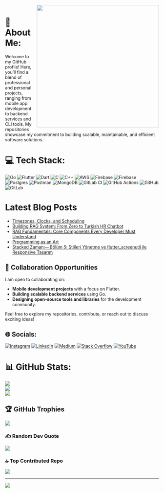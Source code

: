 <img src="https://64.media.tumblr.com/3d4424d253425a54fbc4f399bbd7f65c/tumblr_mnd64b2dMs1r0ix14o1_500.gifv" align="right" width="400" >

# 💫 About Me:
Welcome to my GitHub profile! Here, you’ll find a blend of professional and personal projects, ranging from mobile app development to backend services and CLI tools. My repositories showcase my commitment to building scalable, maintainable, and efficient software solutions.

# 💻 Tech Stack:
![Go](https://img.shields.io/badge/go-%2300ADD8.svg?style=for-the-badge&logo=go&logoColor=white) ![Flutter](https://img.shields.io/badge/Flutter-%2302569B.svg?style=for-the-badge&logo=Flutter&logoColor=white) ![Dart](https://img.shields.io/badge/dart-%230175C2.svg?style=for-the-badge&logo=dart&logoColor=white) ![C](https://img.shields.io/badge/c-%2300599C.svg?style=for-the-badge&logo=c&logoColor=white) ![C++](https://img.shields.io/badge/c++-%2300599C.svg?style=for-the-badge&logo=c%2B%2B&logoColor=white) ![AWS](https://img.shields.io/badge/AWS-%23FF9900.svg?style=for-the-badge&logo=amazon-aws&logoColor=white) ![Firebase](https://img.shields.io/badge/firebase-%23039BE5.svg?style=for-the-badge&logo=firebase) ![Firebase](https://img.shields.io/badge/firebase-a08021?style=for-the-badge&logo=firebase&logoColor=ffcd34) ![Postgres](https://img.shields.io/badge/postgres-%23316192.svg?style=for-the-badge&logo=postgresql&logoColor=white) ![Postman](https://img.shields.io/badge/Postman-FF6C37?style=for-the-badge&logo=postman&logoColor=white) ![MongoDB](https://img.shields.io/badge/MongoDB-%234ea94b.svg?style=for-the-badge&logo=mongodb&logoColor=white) ![GitLab CI](https://img.shields.io/badge/gitlab%20CI-%23181717.svg?style=for-the-badge&logo=gitlab&logoColor=white) ![GitHub Actions](https://img.shields.io/badge/github%20actions-%232671E5.svg?style=for-the-badge&logo=githubactions&logoColor=white) ![GitHub](https://img.shields.io/badge/github-%23121011.svg?style=for-the-badge&logo=github&logoColor=white) ![GitLab](https://img.shields.io/badge/gitlab-%23181717.svg?style=for-the-badge&logo=gitlab&logoColor=white)

# Latest Blog Posts
<!-- BLOG-POST-LIST:START -->
- [Timezones, Clocks, and Scheduling](https://codermuss.medium.com/timezones-clocks-and-scheduling-541796e27afb?source=rss-89dc203e59e1------2)
- [Building RAG System: From Zero to Turkish HR Chatbot](https://codermuss.medium.com/building-rag-system-from-zero-to-turkish-hr-chatbot-641556d5f3ca?source=rss-89dc203e59e1------2)
- [RAG Fundamentals: Core Components Every Developer Must Understand](https://codermuss.medium.com/rag-fundamentals-core-components-every-developer-must-understand-1e5c2b4fcb5b?source=rss-89dc203e59e1------2)
- [Programming as an Art](https://codermuss.medium.com/programming-as-an-art-5b7d2b22741e?source=rss-89dc203e59e1------2)
- [Stacked Zamanı — Bölüm 5: Stilleri Yönetme ve flutter_screenutil ile Responsive Tasarım](https://codermuss.medium.com/stacked-zaman%C4%B1-b%C3%B6l%C3%BCm-5-stilleri-y%C3%B6netme-ve-flutter-screenutil-ile-responsive-tasar%C4%B1m-94912b23dd74?source=rss-89dc203e59e1------2)
<!-- BLOG-POST-LIST:END -->

## 🤝 Collaboration Opportunities

I am open to collaborating on:  
- **Mobile development projects** with a focus on Flutter.  
- **Building scalable backend services** using Go.  
- **Designing open-source tools and libraries** for the development community.  

Feel free to explore my repositories, contribute, or reach out to discuss exciting ideas!  

## 🌐 Socials:
[![Instagram](https://img.shields.io/badge/Instagram-%23E4405F.svg?logo=Instagram&logoColor=white)](https://instagram.com/themustik) [![LinkedIn](https://img.shields.io/badge/LinkedIn-%230077B5.svg?logo=linkedin&logoColor=white)](https://linkedin.com/in/codermuss) [![Medium](https://img.shields.io/badge/Medium-12100E?logo=medium&logoColor=white)](https://medium.com/@codermuss) [![Stack Overflow](https://img.shields.io/badge/-Stackoverflow-FE7A16?logo=stack-overflow&logoColor=white)](https://stackoverflow.com/users/16321468) [![YouTube](https://img.shields.io/badge/YouTube-%23FF0000.svg?logo=YouTube&logoColor=white)](https://youtube.com/@mustafayilmazdev) 

# 📊 GitHub Stats:
![](https://github-readme-stats.vercel.app/api?username=codermuss&theme=nightowl&hide_border=false&include_all_commits=true&count_private=true)<br/>
![](https://github-readme-streak-stats.herokuapp.com/?user=codermuss&theme=nightowl&hide_border=false)<br/>
![](https://github-readme-stats.vercel.app/api/top-langs/?username=codermuss&theme=nightowl&hide_border=false&include_all_commits=true&count_private=true&layout=compact)

## 🏆 GitHub Trophies
![](https://github-profile-trophy.vercel.app/?username=codermuss&theme=radical&no-frame=false&no-bg=false&margin-w=4)

### ✍️ Random Dev Quote
![](https://quotes-github-readme.vercel.app/api?type=horizontal&theme=radical)

### 🔝 Top Contributed Repo
![](https://github-contributor-stats.vercel.app/api?username=codermuss&limit=5&theme=dark&combine_all_yearly_contributions=true)

---
[![](https://visitcount.itsvg.in/api?id=codermuss&icon=0&color=0)](https://visitcount.itsvg.in)




